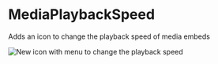 # MediaPlaybackSpeed

Adds an icon to change the playback speed of media embeds

![New icon with menu to change the playback speed](https://github.com/Vendicated/Vencord/assets/24937357/21792b09-8d6a-45be-a6e8-916cdd67a477)
